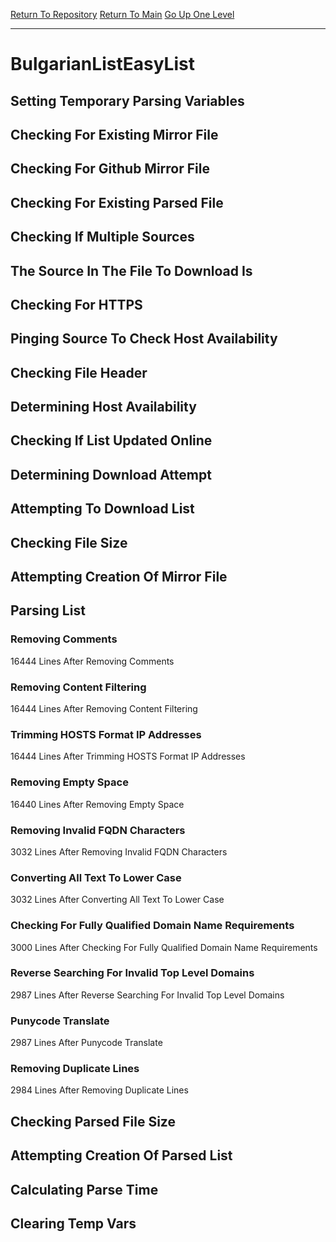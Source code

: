 [Return To Repository](https://github.com/DigitalWarrior/piholeparser/)
[Return To Main](https://github.com/DigitalWarrior/piholeparser/blob/master/RecentRunLogs/Mainlog.md)
[Go Up One Level](https://github.com/DigitalWarrior/piholeparser/blob/master/RecentRunLogs/TopLevelScripts/30-Processing-External-Blacklists.md)
____________________________________
# BulgarianListEasyList
## Setting Temporary Parsing Variables
## Checking For Existing Mirror File
## Checking For Github Mirror File
## Checking For Existing Parsed File
## Checking If Multiple Sources
## The Source In The File To Download Is
## Checking For HTTPS
## Pinging Source To Check Host Availability
## Checking File Header
## Determining Host Availability
## Checking If List Updated Online
## Determining Download Attempt
## Attempting To Download List
## Checking File Size
## Attempting Creation Of Mirror File
## Parsing List
### Removing Comments
16444 Lines After Removing Comments
### Removing Content Filtering
16444 Lines After Removing Content Filtering
### Trimming HOSTS Format IP Addresses
16444 Lines After Trimming HOSTS Format IP Addresses
### Removing Empty Space
16440 Lines After Removing Empty Space
### Removing Invalid FQDN Characters
3032 Lines After Removing Invalid FQDN Characters
### Converting All Text To Lower Case
3032 Lines After Converting All Text To Lower Case
### Checking For Fully Qualified Domain Name Requirements
3000 Lines After Checking For Fully Qualified Domain Name Requirements
### Reverse Searching For Invalid Top Level Domains
2987 Lines After Reverse Searching For Invalid Top Level Domains
### Punycode Translate
2987 Lines After Punycode Translate
### Removing Duplicate Lines
2984 Lines After Removing Duplicate Lines
## Checking Parsed File Size
## Attempting Creation Of Parsed List
## Calculating Parse Time
## Clearing Temp Vars
